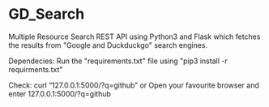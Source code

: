 # GD_Search


Multiple Resource Search REST API using Python3 and Flask which
fetches the results from "Google and Duckduckgo" search engines.

Dependecies:
Run the "requirements.txt" file using "pip3 install -r requirments.txt"

Check:
curl “127.0.0.1:5000/?q=github”
        or
Open your favourite browser and enter 127.0.0.1:5000/?q=github


